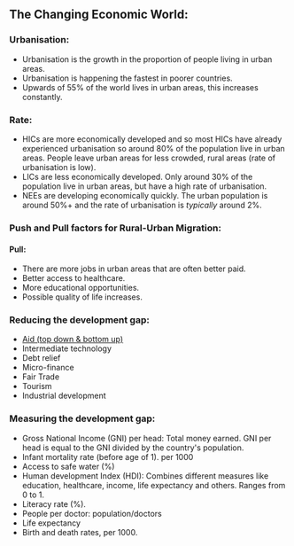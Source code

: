## The Changing Economic World:  

### Urbanisation:  
* Urbanisation is the growth in the proportion of people living in urban areas.  
* Urbanisation is happening the fastest in poorer countries.  
* Upwards of 55% of the world lives in urban areas, this increases constantly.

### Rate:
* HICs are more economically developed and so most HICs have already experienced urbanisation so around 80% of the population live in urban areas. People leave urban areas for less crowded, rural areas (rate of urbanisation is low).
* LICs are less economically developed. Only around 30% of the population live in urban areas, but have a high rate of urbanisation.
* NEEs are developing economically quickly. The urban population is around 50%+ and the rate of urbanisation is *typically* around 2%.

### Push and Pull factors for Rural-Urban Migration:  
#### Pull:  
* There are more jobs in urban areas that are often better paid.
* Better access to healthcare.
* More educational opportunities.
* Possible quality of life increases.

### Reducing the development gap:
* [Aid (top down & bottom up)](https://github.com/MrRazamataz/notes/blob/main/Geography/Urban%20Issues.md#aid)
* Intermediate technology
* Debt relief
* Micro-finance
* Fair Trade
* Tourism
* Industrial development

### Measuring the development gap:
* Gross National Income (GNI) per head: Total money earned. GNI per head is equal to the GNI divided by the country's population.  
* Infant mortality rate (before age of 1). per 1000
* Access to safe water (%)
* Human development Index (HDI): Combines different measures like education, healthcare, income, life expectancy and others. Ranges from 0 to 1.
* Literacy rate (%).
* People per doctor: population/doctors
* Life expectancy
* Birth and death rates, per 1000.
